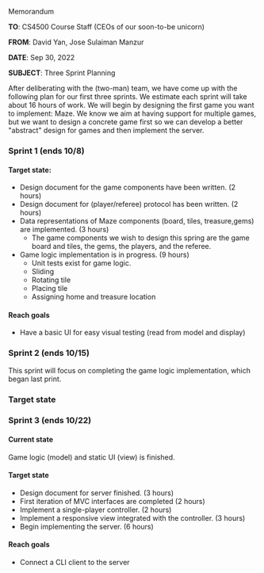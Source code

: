 Memorandum

**TO**: CS4500 Course Staff (CEOs of our soon-to-be unicorn)

**FROM**: David Yan, Jose Sulaiman Manzur

**DATE**: Sep 30, 2022

**SUBJECT**: Three Sprint Planning

After deliberating with the (two-man) team, we have come up with the following plan for our first three sprints. We estimate each 
sprint will take about 16 hours of work. We will begin by designing the first game you want to implement: Maze. We know we
aim at having support for multiple games, but we want to design a concrete game first so we can develop a better "abstract" 
design for games and then implement the server.

### Sprint 1 (ends 10/8)
#### Target state:
* Design document for the game components have been written. (2 hours)
* Design document for (player/referee) protocol has been written. (2 hours)
* Data representations of Maze components (board, tiles, treasure,gems) are implemented. (3 hours)
  * The game components we wish to design this spring are the game board and tiles, the gems, the players, and the referee.
* Game logic implementation is in progress. (9 hours)
  * Unit tests exist for game logic.
  * Sliding
  * Rotating tile
  * Placing tile
  * Assigning home and treasure location
#### Reach goals
* Have a basic UI for easy visual testing (read from model and display)

### Sprint 2 (ends 10/15)
This sprint will focus on completing the game logic implementation, which began last print.


### Target state


### Sprint 3 (ends 10/22)
#### Current state
Game logic (model) and static UI (view) is finished.
#### Target state
* Design document for server finished. (3 hours)
* First iteration of MVC interfaces are completed (2 hours)
* Implement a single-player controller.  (2 hours)
* Implement a responsive view integrated with the controller. (3 hours)
* Begin implementing the server. (6 hours)

#### Reach goals
* Connect a CLI client to the server